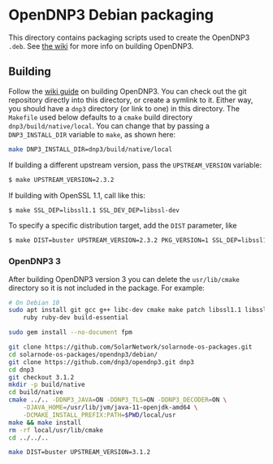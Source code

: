 # OpenDNP3 Debian packaging

This directory contains packaging scripts used to create the OpenDNP3 `.deb`.
See [the wiki][wiki-docs] for more info on building OpenDNP3.

## Building

Follow the [wiki guide][wiki-docs] on building OpenDNP3. You can check out the git
repository directly into this directory, or create a symlink to it. Either way, you
should have a `dnp3` directory (or link to one) in this directory. The `Makefile`
used below defaults to a `cmake` build directory `dnp3/build/native/local`. You
can change that by passing a `DNP3_INSTALL_DIR` variable to `make`, as shown here:


```sh
make DNP3_INSTALL_DIR=dnp3/build/native/local
```

If building a different upstream version, pass the `UPSTREAM_VERSION` variable:

```sh
$ make UPSTREAM_VERSION=2.3.2
```

If building with OpenSSL 1.1, call like this:

```sh
$ make SSL_DEP=libssl1.1 SSL_DEV_DEP=libssl-dev
```

To specify a specific distribution target, add the `DIST` parameter, like

```sh
$ make DIST=buster UPSTREAM_VERSION=2.3.2 PKG_VERSION=1 SSL_DEP=libssl1.1 SSL_DEV_DEP=libssl-dev
```

### OpenDNP3 3

After building OpenDNP3 version 3 you can delete the `usr/lib/cmake` directory so it is not included
in the package. For example:

```sh
# On Debian 10
sudo apt install git gcc g++ libc-dev cmake make patch libssl1.1 libssl-dev openjdk-11-jdk maven \
    ruby ruby-dev build-essential

sudo gem install --no-document fpm

git clone https://github.com/SolarNetwork/solarnode-os-packages.git
cd solarnode-os-packages/opendnp3/debian/
git clone https://github.com/dnp3/opendnp3.git dnp3
cd dnp3
git checkout 3.1.2
mkdir -p build/native
cd build/native
cmake ../.. -DDNP3_JAVA=ON -DDNP3_TLS=ON -DDNP3_DECODER=ON \
    -DJAVA_HOME=/usr/lib/jvm/java-11-openjdk-amd64 \
    -DCMAKE_INSTALL_PREFIX:PATH=$PWD/local/usr
make && make install
rm -rf local/usr/lib/cmake
cd ../../..

make DIST=buster UPSTREAM_VERSION=3.1.2
```

[wiki-docs]: https://github.com/SolarNetworkFoundation/solarnetwork-ops/wiki/OpenDNP3-Debian-Packaging
